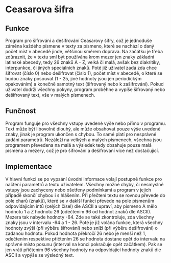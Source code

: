 # Ceasarova šifra

## Funkce
Program pro šifrování a dešifrování Ceasarovy šifry, což je jednoduše záměna každého písmene v texty za písmeno, které se nachází o daný počet míst v abecedě jinde, většinou směrem doprava. Na začátku je třeba zdůraznit, že v textu smí být používána krom mezer jen znaky základní latinské abecedy, tedy 26 znaků A - Z, velká či malá, avšak bez diakritiky, interpunkce, či jiných speciálních znaků. Poté již uživatel zadá zda chce šifrovat (číslo 0) nebo dešifrovat (číslo 1), počet míst v abecedě, o které se budou znaky posouvat (1 - 25, jiné hodnoty jsou jen periodickým opakováním) a konečně samotný text (šifrovaný nebo k zašifrování). Pokud uživatel dodrží všechny pokyny, program proběhne a vypíše šifrovaný nebo dešifrovaný text, vše v malých písmenech.

## Funčnost
Program funguje pro všechny vstupy uvedené výše nebo přímo v programu. Text může být libovolně dlouhý, ale může obsahovat pouze výše uvedené znaky, jinak je program ukončen s chybou. To samé platí pro nesprávné zadání parametrů. Nezáleží na velkých a malých písmenech, všechna jsou programem převedena na malá a výsledek tedy obsahuje pouze malá písmena a mezery, což je pro šifrování a dešifrování více než dostačující.

## Implementace
V hlavní funkci se po vypsání úvodní informace volají postupně funkce pro načtení parametrů a textu uživatelem. Všechny možné chyby, či nesmyslné vstupy jsou zachyceny nebo ošetřeny podmínkami a program v jejich případě skončí chybou i s hlášením. Při přečtení textu se rovnou převede do pole charů (znaků), které se v daklší funkci převede na pole písmenům odpovídajícím intů (celých čísel) dle ASCII a upraví, aby písmeno A mělo hodnotu 1 a Z hodnotu 26 (odečtením 96 od hodnot znaků dle ASCII). Mezera tak nabyde hodnoty -64. Zde se také zkontroluje, zda všechny znaky jsou v intervalu -64 a 1 - 26. Poté je již volána funkce, která všechny hodnoty zvýší (při výběru šifrování) nebo sníží (při výběru dešifrování) o zadanou hodnotu. Pokud hodnota překročí 26 nebo je menší než 1, odečtením respektive přičtením 26 se hodnota dostane opět do intervalu na správné místo posunu (interval na konci pokračuje opět začátkem). Pak se jen vrátí přičtením 96 všechny hodnoty na odpovídající hodnoty znaků dle ASCII a vypýše se výsledný text.
